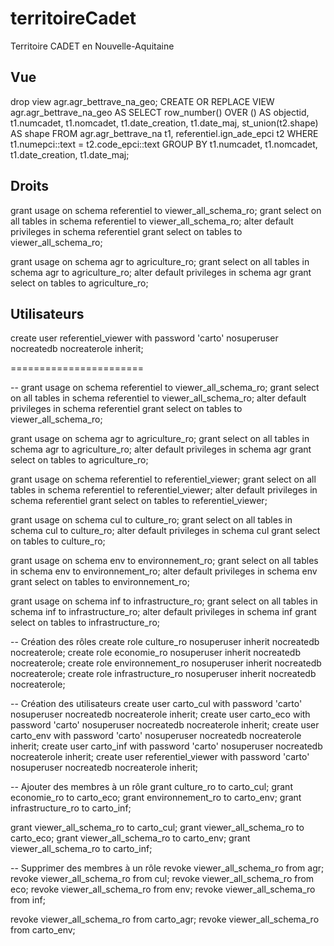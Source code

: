 # territoireCadet
Territoire CADET en Nouvelle-Aquitaine


## Vue
drop view agr.agr_bettrave_na_geo;
CREATE OR REPLACE VIEW agr.agr_bettrave_na_geo
AS SELECT row_number() OVER () AS objectid, t1.numcadet,
    t1.nomcadet,
    t1.date_creation,
    t1.date_maj,
    st_union(t2.shape) AS shape
   FROM agr.agr_bettrave_na t1,
    referentiel.ign_ade_epci t2
  WHERE t1.numepci::text = t2.code_epci::text
  GROUP BY t1.numcadet, t1.nomcadet, t1.date_creation, t1.date_maj;


## Droits

grant usage on schema referentiel to viewer_all_schema_ro;
grant select on all tables in schema referentiel to viewer_all_schema_ro;
alter default privileges in schema referentiel grant select on tables to viewer_all_schema_ro;

grant usage on schema agr to agriculture_ro;
grant select on all tables in schema agr to agriculture_ro;
alter default privileges in schema agr grant select on tables to agriculture_ro;

## Utilisateurs

create user referentiel_viewer with password 'carto' nosuperuser nocreatedb nocreaterole inherit;



=======================

--
grant usage on schema referentiel to viewer_all_schema_ro;
grant select on all tables in schema referentiel to viewer_all_schema_ro;
alter default privileges in schema referentiel grant select on tables to viewer_all_schema_ro;

grant usage on schema agr to agriculture_ro;
grant select on all tables in schema agr to agriculture_ro;
alter default privileges in schema agr grant select on tables to agriculture_ro;

grant usage on schema referentiel to referentiel_viewer;
grant select on all tables in schema referentiel to referentiel_viewer;
alter default privileges in schema referentiel grant select on tables to referentiel_viewer;

grant usage on schema cul to culture_ro;
grant select on all tables in schema cul to culture_ro;
alter default privileges in schema cul grant select on tables to culture_ro;

grant usage on schema env to environnement_ro;
grant select on all tables in schema env to environnement_ro;
alter default privileges in schema env grant select on tables to environnement_ro;

grant usage on schema inf to infrastructure_ro;
grant select on all tables in schema inf to infrastructure_ro;
alter default privileges in schema inf grant select on tables to infrastructure_ro;

-- Création des rôles
create role culture_ro nosuperuser inherit nocreatedb  nocreaterole;
create role economie_ro nosuperuser inherit nocreatedb  nocreaterole;
create role environnement_ro nosuperuser inherit nocreatedb  nocreaterole;
create role infrastructure_ro nosuperuser inherit nocreatedb  nocreaterole;

-- Création des utilisateurs
create user carto_cul with password 'carto' nosuperuser nocreatedb nocreaterole inherit;
create user carto_eco with password 'carto' nosuperuser nocreatedb nocreaterole inherit;
create user carto_env with password 'carto' nosuperuser nocreatedb nocreaterole inherit;
create user carto_inf with password 'carto' nosuperuser nocreatedb nocreaterole inherit;
create user referentiel_viewer with password 'carto' nosuperuser nocreatedb nocreaterole inherit;

-- Ajouter des membres à un rôle
grant culture_ro to carto_cul;
grant economie_ro to carto_eco;
grant environnement_ro to carto_env;
grant infrastructure_ro to carto_inf;

grant viewer_all_schema_ro to carto_cul;
grant viewer_all_schema_ro to carto_eco;
grant viewer_all_schema_ro to carto_env;
grant viewer_all_schema_ro to carto_inf;

-- Supprimer des membres à un rôle
revoke viewer_all_schema_ro from agr;
revoke viewer_all_schema_ro from cul;
revoke viewer_all_schema_ro from eco;
revoke viewer_all_schema_ro from env;
revoke viewer_all_schema_ro from inf;

revoke viewer_all_schema_ro from carto_agr;
revoke viewer_all_schema_ro from carto_env;
